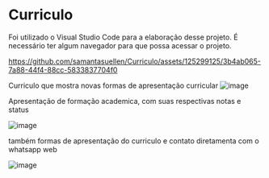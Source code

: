 # Curriculo
Foi utilizado o Visual Studio Code para a elaboração desse projeto. 
É necessário ter algum navegador para que possa acessar o projeto.



https://github.com/samantasuellen/Curriculo/assets/125299125/3b4ab065-7a88-44f4-88cc-5833837704f0



Curriculo que mostra novas formas de apresentação curricular
![image](https://user-images.githubusercontent.com/125299125/224580659-39ae7a1d-131a-43ac-b9b0-3ebeb0d097fa.png)


Apresentação de formação academica, com suas respectivas notas e status
  
![image](https://user-images.githubusercontent.com/125299125/224580571-75fe3403-29b4-4261-845a-da8c4af8d657.png)

também formas de apresentação do curriculo e contato diretamenta com o whatsapp web

![image](https://user-images.githubusercontent.com/125299125/224580767-9fbc68e2-7064-4207-a6a7-d0a0a6318668.png)
